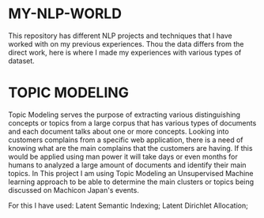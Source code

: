 # MY-NLP-WORLD
This repository has different NLP projects and techniques that I have worked with on my previous experiences.
Thou the data differs from the direct work, here is where I made my experiences with various types of dataset. 

# TOPIC MODELING
Topic Modeling serves the purpose of extracting various distinguishing concepts or topics from a large corpus
that has various types of documents and each document talks about one or more concepts. 
Looking into customers complains from a specific web application, there is a need of knowing what are the main 
complains that the customers are having. If this would be applied using man power it will take days or even months 
for humans to analyzed a large amount of documents and identify their main topics. 
In This project I am using Topic Modeling an Unsupervised Machine learning approach to be able to determine the main
clusters or topics being discussed on Machicon Japan's events.

For this I have used:
  Latent Semantic Indexing; 
  Latent Dirichlet Allocation;
